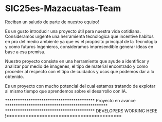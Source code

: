 # SIC25es-Mazacuatas-Team
Reciban un saludo de parte de nuestro equipo!

Es un gusto introducir una proyecto útil para nuestra vida cotidiana. 
Consideramos urgente una herramienta tecnologica que incentive habitos en pro del medio ambiente 
ya que es el propósito principal de la Tecnología y como futuros Ingenieros, consideramos 
impresendible generar ideas en base a esa premisa.

Nuestro proyecto consiste en una herramiente que ayude a identificar y analizar por medio de imagenes,
el tipo de material encontrado y como proceder al respecto con el tipo de cuidados y usos que podemos
dar a lo obtenido.

Es un proyecto con mucho potencial del cual estamos tratando de explotar al mismo tiempo que aprendemos
sobre el desarrollo con IA. 

****************************************** Proyecto en avance ************************************************
****************************************** DEVELOPERS WORKING HERE !******************************************
